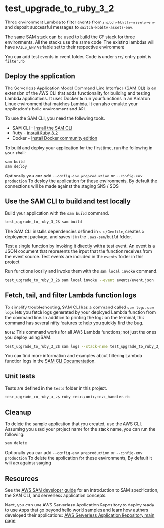 # test_upgrade_to_ruby_3_2

Three environment Lambda to filter events from `snitch-kbbltv-assets-env` and deposit successful messages to `snitch-kbbltv-assets-env`.

The same SAM stack can be used to build the CF stack for three environments. All the stacks use the same code. The existing lambdas will have `RAILS_ENV` variable set to their respective environment

You can add test events in event folder. Code is under `src/` entry point is `filter.rb`

## Deploy the application

The Serverless Application Model Command Line Interface (SAM CLI) is an extension of the AWS CLI that adds functionality for building and testing Lambda applications. It uses Docker to run your functions in an Amazon Linux environment that matches Lambda. It can also emulate your application's build environment and API.

To use the SAM CLI, you need the following tools.

* SAM CLI - [Install the SAM CLI](https://docs.aws.amazon.com/serverless-application-model/latest/developerguide/serverless-sam-cli-install.html)
* Ruby - [Install Ruby 3.2](https://www.ruby-lang.org/en/documentation/installation/)
* Docker - [Install Docker community edition](https://hub.docker.com/search/?type=edition&offering=community)

To build and deploy your application for the first time, run the following in your shell:

```bash
sam build
sam deploy 
```

Optionally you can add `--config-env preproduction` or `--config-env production` To deploy the application for these environments, By default the connections will be made against the staging SNS / SQS

## Use the SAM CLI to build and test locally

Build your application with the `sam build` command.

```bash
test_upgrade_to_ruby_3_2$ sam build
```

The SAM CLI installs dependencies defined in `src/Gemfile`, creates a deployment package, and saves it in the `.aws-sam/build` folder.

Test a single function by invoking it directly with a test event. An event is a JSON document that represents the input that the function receives from the event source. Test events are included in the `events` folder in this project.

Run functions locally and invoke them with the `sam local invoke` command.

```bash
test_upgrade_to_ruby_3_2$ sam local invoke --event events/event.json
```
## Fetch, tail, and filter Lambda function logs

To simplify troubleshooting, SAM CLI has a command called `sam logs`. `sam logs` lets you fetch logs generated by your deployed Lambda function from the command line. In addition to printing the logs on the terminal, this command has several nifty features to help you quickly find the bug.

`NOTE`: This command works for all AWS Lambda functions; not just the ones you deploy using SAM.

```bash
test_upgrade_to_ruby_3_2$ sam logs --stack-name test_upgrade_to_ruby_3_2 --tail
```

You can find more information and examples about filtering Lambda function logs in the [SAM CLI Documentation](https://docs.aws.amazon.com/serverless-application-model/latest/developerguide/serverless-sam-cli-logging.html).

## Unit tests

Tests are defined in the `tests` folder in this project.

```bash
test_upgrade_to_ruby_3_2$ ruby tests/unit/test_handler.rb
```

## Cleanup

To delete the sample application that you created, use the AWS CLI. Assuming you used your project name for the stack name, you can run the following:

```bash
sam delete 
```

Optionally you can add `--config-env preproduction` or `--config-env production` To delete the application for these environments, By default it will act against staging

## Resources

See the [AWS SAM developer guide](https://docs.aws.amazon.com/serverless-application-model/latest/developerguide/what-is-sam.html) for an introduction to SAM specification, the SAM CLI, and serverless application concepts.

Next, you can use AWS Serverless Application Repository to deploy ready to use Apps that go beyond hello world samples and learn how authors developed their applications: [AWS Serverless Application Repository main page](https://aws.amazon.com/serverless/serverlessrepo/)
